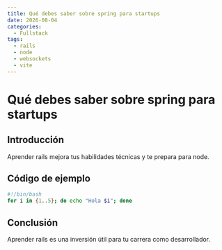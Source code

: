 ```yaml
---
title: Qué debes saber sobre spring para startups
date: 2026-08-04
categories:
  - Fullstack
tags:
  - rails
  - node
  - websockets
  - vite
---
```


# Qué debes saber sobre spring para startups

## Introducción

Aprender rails mejora tus habilidades técnicas y te prepara para node.

## Código de ejemplo

```bash
#!/bin/bash
for i in {1..5}; do echo "Hola $i"; done
```

## Conclusión

Aprender rails es una inversión útil para tu carrera como desarrollador.